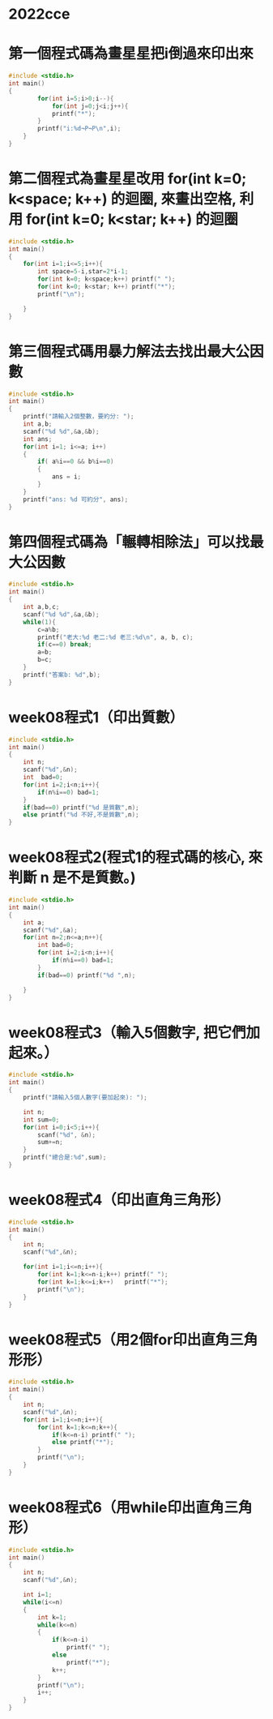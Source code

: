 # 2022cce
# 第一個程式碼為畫星星把i倒過來印出來
```cpp
#include <stdio.h>
int main()
{
        for(int i=5;i>0;i--){
            for(int j=0;j<i;j++){
            printf("*");
        }
        printf("i:%d¬P¬P\n",i);
    }
}

```
# 第二個程式為畫星星改用 for(int k=0; k<space; k++) 的迴圈, 來畫出空格, 利用 for(int k=0; k<star; k++) 的迴圈
```cpp
#include <stdio.h>
int main()
{
    for(int i=1;i<=5;i++){
        int space=5-i,star=2*i-1;
        for(int k=0; k<space;k++) printf(" ");
        for(int k=0; k<star; k++) printf("*");
        printf("\n");

    }
}

```
# 第三個程式碼用暴力解法去找出最大公因數
```cpp
#include <stdio.h>
int main()
{
    printf("請輸入2個整數，要約分: ");
    int a,b;
    scanf("%d %d",&a,&b);
    int ans;
    for(int i=1; i<=a; i++)
    {
        if( a%i==0 && b%i==0)
        {
            ans = i;
        }
    }
    printf("ans: %d 可約分", ans);
}

```
# 第四個程式碼為「輾轉相除法」可以找最大公因數
```cpp
#include <stdio.h>
int main()
{
    int a,b,c;
    scanf("%d %d",&a,&b);
    while(1){
        c=a%b;
        printf("老大:%d 老二:%d 老三:%d\n", a, b, c);
        if(c==0) break;
        a=b;
        b=c;
    }
    printf("答案b: %d",b);
}

```


# week08程式1（印出質數）
```cpp
#include <stdio.h>
int main()
{
    int n;
    scanf("%d",&n);
    int  bad=0;
    for(int i=2;i<n;i++){
        if(n%i==0) bad=1;
    }
    if(bad==0) printf("%d 是質數",n);
    else printf("%d 不好,不是質數",n);
}
```

# week08程式2(程式1的程式碼的核心, 來判斷 n 是不是質數。)
```cpp
#include <stdio.h>
int main()
{
	int a;
	scanf("%d",&a);
	for(int n=2;n<=a;n++){
		int bad=0;
		for(int i=2;i<n;i++){
			if(n%i==0) bad=1;
		}
		if(bad==0) printf("%d ",n);

	}
}
```

# week08程式3（輸入5個數字, 把它們加起來。）
```cpp
#include <stdio.h>
int main()
{
    printf("請輸入5個人數字(要加起來): ");

    int n;
    int sum=0;
    for(int i=0;i<5;i++){
        scanf("%d", &n);
        sum+=n;
    }
    printf("總合是:%d",sum);
}
```

# week08程式4（印出直角三角形）
```cpp
#include <stdio.h>
int main()
{
    int n;
    scanf("%d",&n);

    for(int i=1;i<=n;i++){
        for(int k=1;k<=n-i;k++) printf(" ");
        for(int k=1;k<=i;k++)   printf("*");
        printf("\n");
    }
}
```

# week08程式5（用2個for印出直角三角形形）
```cpp
#include <stdio.h>
int main()
{
    int n;
    scanf("%d",&n);
    for(int i=1;i<=n;i++){
        for(int k=1;k<=n;k++){
            if(k<=n-i) printf(" ");
            else printf("*");
        }
        printf("\n");
    }
}
```

# week08程式6（用while印出直角三角形）
```cpp
#include <stdio.h>
int main()
{
    int n;
    scanf("%d",&n);

    int i=1;
    while(i<=n)
    {
        int k=1;
        while(k<=n)
        {
            if(k<=n-i)
                printf(" ");
            else
                printf("*");
            k++;
        }
        printf("\n");
        i++;
    }
}
```
